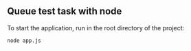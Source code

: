 ## Queue test task with node

 To start the application, run in the root directory of the project:
```
node app.js
```

